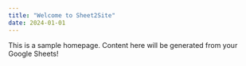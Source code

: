 ```yaml
---
title: "Welcome to Sheet2Site"
date: 2024-01-01
---
```


This is a sample homepage. Content here will be generated from your Google Sheets!